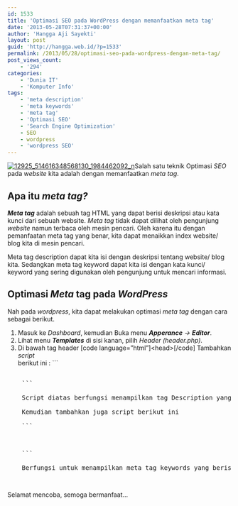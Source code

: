 ```yaml
---
id: 1533
title: 'Optimasi SEO pada WordPress dengan memanfaatkan meta tag'
date: '2013-05-28T07:31:37+00:00'
author: 'Hangga Aji Sayekti'
layout: post
guid: 'http://hangga.web.id/?p=1533'
permalink: /2013/05/28/optimasi-seo-pada-wordpress-dengan-meta-tag/
post_views_count:
    - '294'
categories:
    - 'Dunia IT'
    - 'Komputer Info'
tags:
    - 'meta description'
    - 'meta keywords'
    - 'meta tag'
    - 'Optimasi SEO'
    - 'Search Engine Optimization'
    - SEO
    - wordpress
    - 'wordpress SEO'
---
```


[![12925_514616348568130_1984462092_n](http://hangga.web.id/wp-content/uploads/2013/05/12925_514616348568130_1984462092_n.jpg)](http://hangga.web.id/wp-content/uploads/2013/05/12925_514616348568130_1984462092_n.jpg)Salah satu teknik Optimasi *SEO* pada *website* kita adalah dengan memanfaatkan *meta tag*.

## Apa itu ***meta tag?***

***Meta tag*** adalah sebuah tag HTML yang dapat berisi deskripsi atau kata kunci dari sebuah website. *Meta tag* tidak dapat dilihat oleh pengunjung *website* namun terbaca oleh mesin pencari. Oleh karena itu dengan pemanfaatan meta tag yang benar, kita dapat menaikkan index website/ blog kita di mesin pencari.

Meta tag description dapat kita isi dengan deskripsi tentang website/ blog kita. Sedangkan meta tag keyword dapat kita isi dengan kata kunci/ keyword yang sering digunakan oleh pengunjung untuk mencari informasi.

## Optimasi ***Meta*** tag pada ***WordPress***

Nah pada *wordpress*, kita dapat melakukan optimasi *meta tag*  dengan cara sebagai berikut.

1. <span style="line-height: 13px;">Masuk ke *Dashboard*, kemudian Buka menu ***Apperance** -&gt; **Editor***.</span>
2. Lihat menu ***Templates*** di sisi kanan, pilih *Header (header.php).*
3. Di bawah tag header \[code language=”html”\]&lt;head&gt;\[/code\] Tambahkan *script*   
    berikut ini : ```
    <pre class="brush:xml"><meta name="DESCRIPTION" content="<?php echo get_the_title($ID); ?> " />
    ```
    
    Script diatas berfungsi menampilkan tag Description yang berisi sesuai judul postingan kita secara dinamis.
    
    Kemudian tambahkan juga script berikut ini
    
    ```
    <pre class="brush:php"><meta name="KEYWORDS" content="<?php $posttags = get_the_tags();
    if ($posttags) {
    foreach($posttags as $tag) {
    echo ' ,'.$tag->name;
    }
    }
    ?>">
    ```
    
    Berfungsi untuk menampilkan meta tag keywords yang berisi tags yang sesuai dengan postingan kita.

Selamat mencoba, semoga bermanfaat…